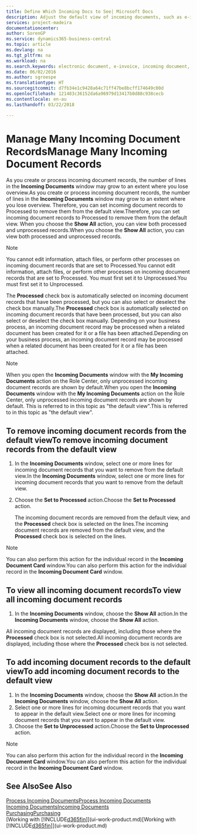 ```yaml
---
title: Define Which Incoming Docs to See| Microsoft Docs
description: Adjust the default view of incoming documents, such as e-invoices, to improve your overview of processed and unprocessed records.
services: project-madeira
documentationcenter: 
author: SorenGP
ms.service: dynamics365-business-central
ms.topic: article
ms.devlang: na
ms.tgt_pltfrm: na
ms.workload: na
ms.search.keywords: electronic document, e-invoice, incoming document, OCR, ecommerce, document exchange, import invoice
ms.date: 06/02/2016
ms.author: sgroespe
ms.translationtype: HT
ms.sourcegitcommit: d7fb34e1c9428a64c71ff47be8bcff174649c00d
ms.openlocfilehash: 121483c36152da6a96979d13417b0d88c938cecb
ms.contentlocale: en-au
ms.lasthandoff: 03/22/2018

---
```

# <a name="manage-many-incoming-document-records"></a><span data-ttu-id="145ff-103">Manage Many Incoming Document Records</span><span class="sxs-lookup"><span data-stu-id="145ff-103">Manage Many Incoming Document Records</span></span>
<span data-ttu-id="145ff-104">As you create or process incoming document records, the number of lines in the **Incoming Documents** window may grow to an extent where you lose overview.</span><span class="sxs-lookup"><span data-stu-id="145ff-104">As you create or process incoming document records, the number of lines in the **Incoming Documents** window may grow to an extent where you lose overview.</span></span> <span data-ttu-id="145ff-105">Therefore, you can set incoming document records to Processed to remove them from the default view.</span><span class="sxs-lookup"><span data-stu-id="145ff-105">Therefore, you can set incoming document records to Processed to remove them from the default view.</span></span> <span data-ttu-id="145ff-106">When you choose the **Show All** action, you can view both processed and unprocessed records.</span><span class="sxs-lookup"><span data-stu-id="145ff-106">When you choose the **Show All** action, you can view both processed and unprocessed records.</span></span>

> [!NOTE]  
>   <span data-ttu-id="145ff-107">You cannot edit information, attach files, or perform other processes on incoming document records that are set to Processed.</span><span class="sxs-lookup"><span data-stu-id="145ff-107">You cannot edit information, attach files, or perform other processes on incoming document records that are set to Processed.</span></span> <span data-ttu-id="145ff-108">You must first set it to Unprocessed.</span><span class="sxs-lookup"><span data-stu-id="145ff-108">You must first set it to Unprocessed.</span></span>

<span data-ttu-id="145ff-109">The **Processed** check box is automatically selected on incoming document records that have been processed, but you can also select or deselect the check box manually.</span><span class="sxs-lookup"><span data-stu-id="145ff-109">The **Processed** check box is automatically selected on incoming document records that have been processed, but you can also select or deselect the check box manually.</span></span> <span data-ttu-id="145ff-110">Depending on your business process, an incoming document record may be processed when a related document has been created for it or a file has been attached.</span><span class="sxs-lookup"><span data-stu-id="145ff-110">Depending on your business process, an incoming document record may be processed when a related document has been created for it or a file has been attached.</span></span>

> [!NOTE]  
>   <span data-ttu-id="145ff-111">When you open the **Incoming Documents** window with the **My Incoming Documents** action on the Role Center, only unprocessed incoming document records are shown by default.</span><span class="sxs-lookup"><span data-stu-id="145ff-111">When you open the **Incoming Documents** window with the **My Incoming Documents** action on the Role Center, only unprocessed incoming document records are shown by default.</span></span> <span data-ttu-id="145ff-112">This is referred to in this topic as "the default view".</span><span class="sxs-lookup"><span data-stu-id="145ff-112">This is referred to in this topic as "the default view".</span></span>

## <a name="to-remove-incoming-document-records-from-the-default-view"></a><span data-ttu-id="145ff-113">To remove incoming document records from the default view</span><span class="sxs-lookup"><span data-stu-id="145ff-113">To remove incoming document records from the default view</span></span>
1. <span data-ttu-id="145ff-114">In the **Incoming Documents** window, select one or more lines for incoming document records that you want to remove from the default view.</span><span class="sxs-lookup"><span data-stu-id="145ff-114">In the **Incoming Documents** window, select one or more lines for incoming document records that you want to remove from the default view.</span></span>
2. <span data-ttu-id="145ff-115">Choose the **Set to Processed** action.</span><span class="sxs-lookup"><span data-stu-id="145ff-115">Choose the **Set to Processed** action.</span></span>

    <span data-ttu-id="145ff-116">The incoming document records are removed from the default view, and the **Processed** check box is selected on the lines.</span><span class="sxs-lookup"><span data-stu-id="145ff-116">The incoming document records are removed from the default view, and the **Processed** check box is selected on the lines.</span></span>

> [!NOTE]  
>   <span data-ttu-id="145ff-117">You can also perform this action for the individual record in the **Incoming Document Card** window.</span><span class="sxs-lookup"><span data-stu-id="145ff-117">You can also perform this action for the individual record in the **Incoming Document Card** window.</span></span>

## <a name="to-view-all-incoming-document-records"></a><span data-ttu-id="145ff-118">To view all incoming document records</span><span class="sxs-lookup"><span data-stu-id="145ff-118">To view all incoming document records</span></span>
1. <span data-ttu-id="145ff-119">In the **Incoming Documents** window, choose the **Show All** action.</span><span class="sxs-lookup"><span data-stu-id="145ff-119">In the **Incoming Documents** window, choose the **Show All** action.</span></span>

<span data-ttu-id="145ff-120">All incoming document records are displayed, including those where the **Processed** check box is not selected.</span><span class="sxs-lookup"><span data-stu-id="145ff-120">All incoming document records are displayed, including those where the **Processed** check box is not selected.</span></span>

## <a name="to-add-incoming-document-records-to-the-default-view"></a><span data-ttu-id="145ff-121">To add incoming document records to the default view</span><span class="sxs-lookup"><span data-stu-id="145ff-121">To add incoming document records to the default view</span></span>
1. <span data-ttu-id="145ff-122">In the **Incoming Documents** window, choose the **Show All** action.</span><span class="sxs-lookup"><span data-stu-id="145ff-122">In the **Incoming Documents** window, choose the **Show All** action.</span></span>
2. <span data-ttu-id="145ff-123">Select one or more lines for incoming document records that you want to appear in the default view.</span><span class="sxs-lookup"><span data-stu-id="145ff-123">Select one or more lines for incoming document records that you want to appear in the default view.</span></span>
3. <span data-ttu-id="145ff-124">Choose the **Set to Unprocessed** action.</span><span class="sxs-lookup"><span data-stu-id="145ff-124">Choose the **Set to Unprocessed** action.</span></span>  

> [!NOTE]  
>   <span data-ttu-id="145ff-125">You can also perform this action for the individual record in the **Incoming Document Card** window.</span><span class="sxs-lookup"><span data-stu-id="145ff-125">You can also perform this action for the individual record in the **Incoming Document Card** window.</span></span>

## <a name="see-also"></a><span data-ttu-id="145ff-126">See Also</span><span class="sxs-lookup"><span data-stu-id="145ff-126">See Also</span></span>
[<span data-ttu-id="145ff-127">Process Incoming Documents</span><span class="sxs-lookup"><span data-stu-id="145ff-127">Process Incoming Documents</span></span>](across-process-income-documents.md)  
[<span data-ttu-id="145ff-128">Incoming Documents</span><span class="sxs-lookup"><span data-stu-id="145ff-128">Incoming Documents</span></span>](across-income-documents.md)  
[<span data-ttu-id="145ff-129">Purchasing</span><span class="sxs-lookup"><span data-stu-id="145ff-129">Purchasing</span></span>](purchasing-manage-purchasing.md)  
<span data-ttu-id="145ff-130">[Working with [!INCLUDE[d365fin](includes/d365fin_md.md)]](ui-work-product.md)</span><span class="sxs-lookup"><span data-stu-id="145ff-130">[Working with [!INCLUDE[d365fin](includes/d365fin_md.md)]](ui-work-product.md)</span></span>

